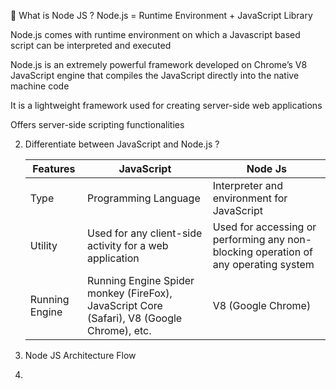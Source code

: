 :rotating_light:  What is Node JS ?
   Node.js = Runtime Environment + JavaScript Library
   
   Node.js comes with runtime environment on which a Javascript based script can be interpreted and executed
   
   Node.js is an extremely powerful framework developed on Chrome’s V8 JavaScript engine that compiles the JavaScript directly into the native machine code
   
   It is a lightweight framework used for creating server-side web applications
   
   Offers server-side scripting functionalities
         
2. Differentiate between JavaScript and Node.js ?

   |  Features | JavaScript |  Node Js |
   | --- | --- | --- |
   | Type | Programming Language  | Interpreter and environment for JavaScript |
   | Utility | Used for any client-side activity for a web application  | Used for accessing or performing any non-blocking operation of any operating system |
   | Running Engine | Running Engine	Spider monkey (FireFox), JavaScript Core (Safari), V8 (Google Chrome), etc.  | V8 (Google Chrome) |

4. Node JS Architecture Flow 
5. 
